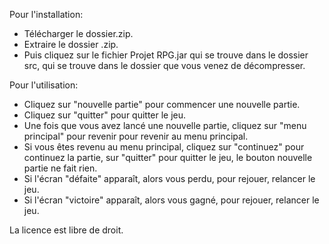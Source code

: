 Pour l'installation:
- Télécharger le dossier.zip.
- Extraire le dossier .zip.
- Puis cliquez sur le fichier Projet RPG.jar qui se trouve dans le dossier src, qui se trouve dans le dossier que vous venez de décompresser.

Pour l'utilisation:
- Cliquez sur "nouvelle partie" pour commencer une nouvelle partie.
- Cliquez sur "quitter" pour quitter le jeu.
- Une fois que vous avez lancé une nouvelle partie, cliquez sur "menu principal" pour revenir pour revenir au menu principal.
- Si vous êtes revenu au menu principal, cliquez sur "continuez" pour continuez la partie, sur "quitter" pour quitter le jeu, le bouton nouvelle partie ne fait rien.
- Si l'écran "défaite" apparaît, alors vous perdu, pour rejouer, relancer le jeu.
- Si l'écran "victoire" apparaît, alors vous gagné, pour rejouer, relancer le jeu.

La licence est libre de droit.
